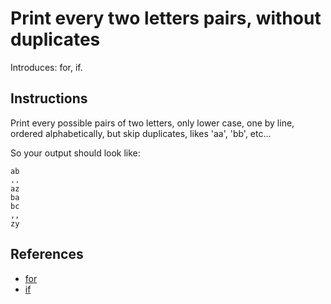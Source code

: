 # Print every two letters pairs, without duplicates

Introduces: for, if.

## Instructions

Print every possible pairs of two letters, only lower case, one by
line, ordered alphabetically, but skip duplicates, likes 'aa', 'bb', etc...

So your output should look like:
```
ab
..
az
ba
bc
,,
zy
```
## References
 - [for](https://docs.python.org/3/tutorial/controlflow.html#for-statements)
 - [if](https://docs.python.org/3/tutorial/controlflow.html#if-statements)

